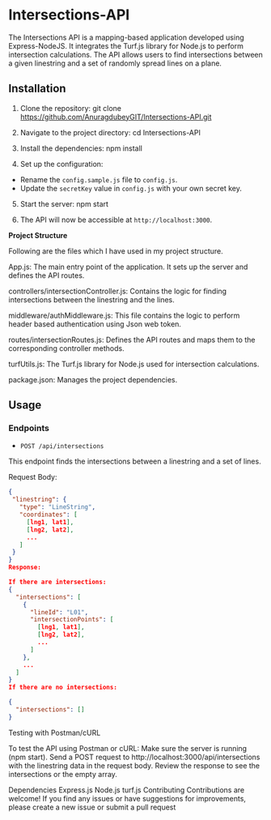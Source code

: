 # Intersections-API
The Intersections API is a mapping-based application developed using Express-NodeJS. It integrates the Turf.js library for Node.js to perform intersection calculations. The API allows users to find intersections between a given linestring and a set of randomly spread lines on a plane.

## Installation

1. Clone the repository:
git clone https://github.com/AnuragdubeyGIT/Intersections-API.git

2. Navigate to the project directory:
cd Intersections-API

3. Install the dependencies:
npm install

4. Set up the configuration:
- Rename the `config.sample.js` file to `config.js`.
- Update the `secretKey` value in `config.js` with your own secret key.

5. Start the server:
npm start

6. The API will now be accessible at `http://localhost:3000`.


**Project Structure**

Following are the files which I have used in my project structure.

App.js: The main entry point of the application. It sets up the server and defines the API routes.

controllers/intersectionController.js: Contains the logic for finding intersections between the linestring and the lines.

middleware/authMiddleware.js: This file contains the logic to perform header based authentication using Json web token.

routes/intersectionRoutes.js: Defines the API routes and maps them to the corresponding controller methods.

turfUtils.js: The Turf.js library for Node.js used for intersection calculations.

package.json: Manages the project dependencies.


## Usage

### Endpoints

- `POST /api/intersections`

This endpoint finds the intersections between a linestring and a set of lines.

Request Body:
```json
{
 "linestring": {
   "type": "LineString",
   "coordinates": [
     [lng1, lat1],
     [lng2, lat2],
     ...
   ]
 }
}
Response:

If there are intersections:
{
  "intersections": [
    {
      "lineId": "L01",
      "intersectionPoints": [
        [lng1, lat1],
        [lng2, lat2],
        ...
      ]
    },
    ...
  ]
}
If there are no intersections:

{
  "intersections": []
}
```


Testing with Postman/cURL

To test the API using Postman or cURL:
Make sure the server is running (npm start).
Send a POST request to http://localhost:3000/api/intersections with the linestring data in the request body.
Review the response to see the intersections or the empty array.

Dependencies
Express.js
Node.js
turf.js
Contributing
Contributions are welcome! If you find any issues or have suggestions for improvements, please create a new issue or submit a pull request
